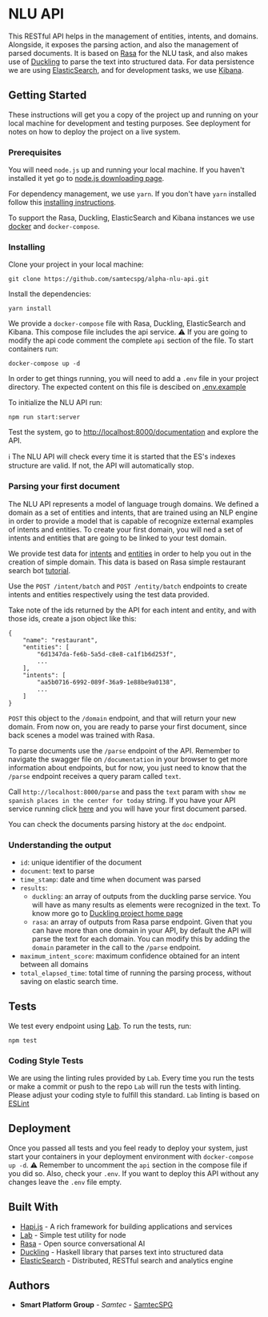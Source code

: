 # NLU API

This RESTful API helps in the management of entities, intents, and domains. Alongside, it exposes the parsing action, and also the management of parsed documents. It is based on [Rasa](https://rasa.ai/) for the NLU task, and also makes use of [Duckling](https://github.com/facebookincubator/duckling) to parse the text into structured data. For data persistence we are using [ElasticSearch](https://www.elastic.co/products/elasticsearch), and for development tasks, we use [Kibana](https://www.elastic.co/products/kibana).

## Getting Started

These instructions will get you a copy of the project up and running on your local machine for development and testing purposes. See deployment for notes on how to deploy the project on a live system.

### Prerequisites

You will need `node.js` up and running your local machine. If you haven't installed it yet go to [node.js downloading page](https://nodejs.org/en/download/).

For dependency management, we use `yarn`. If you don't have `yarn` installed follow this [installing instructions](https://yarnpkg.com/en/docs/install).

To support the Rasa, Duckling, ElasticSearch and Kibana instances we use [docker](https://www.docker.com/) and `docker-compose`.

### Installing

Clone your project in your local machine:

```
git clone https://github.com/samtecspg/alpha-nlu-api.git
```

Install the dependencies:

```
yarn install
```

We provide a `docker-compose` file with Rasa, Duckling, ElasticSearch and Kibana. This compose file includes the api service. :warning: If you are going to modify the api code comment the complete `api` section of the file. To start containers run:

```
docker-compose up -d
```

In order to get things running, you will need to add a `.env` file in your project directory. The expected content on this file is descibed on [.env.example](./.env.example)

To initialize the NLU API run:

```
npm run start:server
```

Test the system, go to [http://localhost:8000/documentation](http://localhost:8000/documentation) and explore the API.

:information_source: The NLU API will check every time it is started that the ES's indexes structure are valid. If not, the API will automatically stop.

### Parsing your first document

The NLU API represents a model of language trough domains. We defined a domain as a set of entities and intents, that are trained using an NLP engine in order to provide a model that is capable of recognize external examples of intents and entities. To create your first domain, you will ned a set of intents and entities that are going to be linked to your test domain. 

We provide test data for [intents](./test-data/intents.json) and [entities](./test-data/entities.json) in order to help you out in the creation of simple domain. This data is based on Rasa simple restaurant search bot [tutorial](https://rasa-nlu.readthedocs.io/en/latest/tutorial.html).

Use the `POST /intent/batch` and `POST /entity/batch` endpoints to create intents and entities respectively using the test data provided.

Take note of the ids returned by the API for each intent and entity, and with those ids, create a json object like this:

```
{
	"name": "restaurant",
	"entities": [
		"6d1347da-fe6b-5a5d-c8e8-ca1f1b6d253f",
		...
	],
	"intents": [
		"aa5b0716-6992-089f-36a9-1e88be9a0138",
		...
	]
}
```

`POST` this object to the `/domain` endpoint, and that will return your new domain. From now on, you are ready to parse your first document, since back scenes a model was trained with Rasa.

To parse documents use the `/parse` endpoint of the API. Remember to navigate the swagger file on `/documentation` in your browser to get more information about endpoints, but for now, you just need to know that the `/parse` endpoint receives a query param called `text`.

Call `http://localhost:8000/parse` and pass the `text` param with `show me spanish places in the center for today` string. If you have your API service running click [here](http://localhost:8000/parse?text=show%20me%20spanish%20places%20in%20the%20center%20for%20today) and you will have your first document parsed.

You can check the documents parsing history at the `doc` endpoint.

### Understanding the output

* `id`: unique identifier of the document
* `document`: text to parse
* `time_stamp`: date and time when document was parsed
* `results`:
  * `duckling`: an array of outputs from the duckling parse service. You will have as many results as elements were recognized in the text. To know more go to [Duckling project home page](https://github.com/facebookincubator/duckling)
  * `rasa`: an array of outputs from Rasa parse endpoint. Given that you can have more than one domain in your API, by default the API will parse the text for each domain. You can modify this by adding the `domain` parameter in the call to the `/parse` endpoint.
* `maximum_intent_score`: maximum confidence obtained for an intent between all domains
* `total_elapsed_time`: total time of running the parsing process, without saving on elastic search time.

## Tests

We test every endpoint using [Lab](https://github.com/hapijs/lab). To run the tests, run:

```
npm test
```

### Coding Style Tests

We are using the linting rules provided by `Lab`. Every time you run the tests or make a commit or push to the repo `Lab` will run the tests with linting. Please adjust your coding style to fulfill this standard. `Lab` linting is based on [ESLint](http://eslint.org/)

## Deployment

Once you passed all tests and you feel ready to deploy your system, just start your containers in your deployment environment with `docker-compose up -d`. :warning: Remember to uncomment the `api` section in the compose file if you did so. Also, check your `.env`. If you want to deploy this API without any changes leave the `.env` file empty.

## Built With

* [Hapi.js](https://hapijs.com/) - A rich framework for building applications and services
* [Lab](https://github.com/hapijs/lab) - Simple test utility for node
* [Rasa](https://rasa.ai/) - Open source conversational AI
* [Duckling](https://github.com/facebookincubator/duckling) - Haskell library that parses text into structured data
* [ElasticSearch](https://www.elastic.co/products/elasticsearch) - Distributed, RESTful search and analytics engine

## Authors

* **Smart Platform Group** - *Samtec* - [SamtecSPG](https://github.com/samtecspg)
